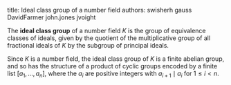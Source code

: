 title: Ideal class group of a number field
authors:
    swisherh
    gauss
    DavidFarmer
    john.jones
    jvoight

The **ideal class group** of a <a knowl="lmfdb/nf">number field</a> $K$ is the group of equivalence classes of ideals, given by the quotient of the multiplicative group of all fractional ideals of $K$ by the subgroup of principal ideals.  

Since $K$ is a <a knowl="lmfdb/nf">number field</a>, the ideal class group of $K$ is a finite abelian group, and so has the structure of a product of cyclic groups encoded by a finite list $[a_1,\dots,a_n]$, where the $a_i$ are positive integers with $a_{i+1}\mid a_i$ for $1\le i<n$.
